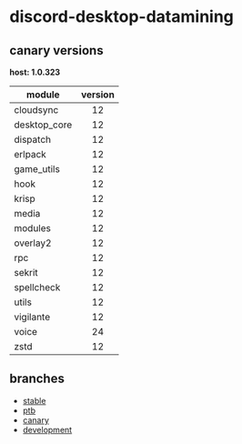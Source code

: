 # discord-desktop-datamining

## canary versions

**host: 1.0.323**

| module | version |
| ------ | :-----: |
| cloudsync | 12 |
| desktop_core | 12 |
| dispatch | 12 |
| erlpack | 12 |
| game_utils | 12 |
| hook | 12 |
| krisp | 12 |
| media | 12 |
| modules | 12 |
| overlay2 | 12 |
| rpc | 12 |
| sekrit | 12 |
| spellcheck | 12 |
| utils | 12 |
| vigilante | 12 |
| voice | 24 |
| zstd | 12 |

## branches

- [stable](https://github.com/OpenAsar/discord-desktop-datamining/tree/stable)
- [ptb](https://github.com/OpenAsar/discord-desktop-datamining/tree/ptb)
- [canary](https://github.com/OpenAsar/discord-desktop-datamining/tree/canary)
- [development](https://github.com/OpenAsar/discord-desktop-datamining/tree/development)